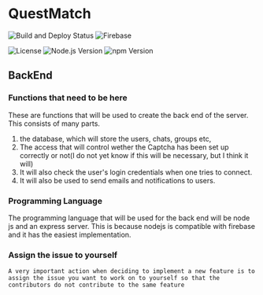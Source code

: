 # QuestMatch
![Build and Deploy Status](https://github.com/porfanid/QuestMatch/workflows/Backend%20Deployment/badge.svg)&nbsp;![Firebase](https://cronitor.io/badges/S2uGzv/production/x-aY2El7vpdgO4kdLpDcY_I8m6A.svg)

![License](https://img.shields.io/github/license/porfanid/QuestMatch)  ![Node.js Version](https://img.shields.io/badge/Node.js-18.16.0-brightgreen.svg)  ![npm Version](https://img.shields.io/badge/npm-9.6.6-red.svg)

## BackEnd

### Functions that need to be here

These are functions that will be used to create the back end of the server. This consists of many parts.

1. the database, which will store the users, chats, groups etc,
2. The access that will control wether the Captcha has been set up correctly or not(I do not yet know if this will be necessary, but I think it will)
3. It will also check the user's login credentials when one tries to connect.
4. It will also be used to send emails and notifications to users.

### Programming Language

The programming language that will be used for the back end will be node js and an express server.
This is because nodejs is compatible with firebase and it has the easiest implementation.

### Assign the issue to yourself
```
A very important action when deciding to implement a new feature is to assign the issue you want to work on to yourself so that the contributors do not contribute to the same feature
```
